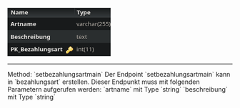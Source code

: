 ![Database Image of Table bezahlungsart](../img/setbezahlungsartmain.png)

<hr>
Method: `setbezahlungsartmain`
Der Endpoint `setbezahlungsartmain` kann in `bezahlungsart` erstellen.
Dieser Endpunkt muss mit folgenden Parametern aufgerufen werden:
`artname` mit Type `string`
`beschreibung` mit Type `string`
